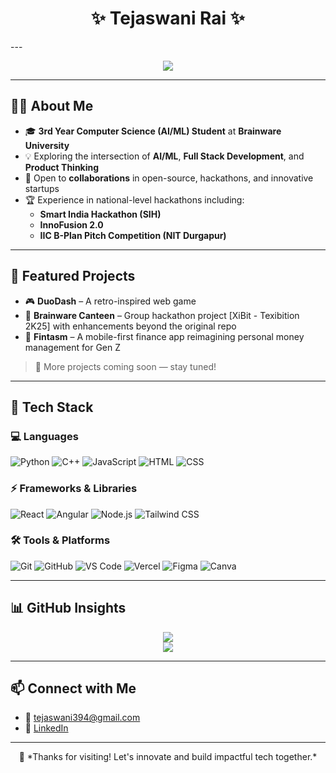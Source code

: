<h1 align="center">✨ Tejaswani Rai ✨</h1>
---
<p align="center">
  <img src="https://readme-typing-svg.demolab.com?font=Fira+Code&weight=500&size=22&pause=1000&color=FC036F&center=true&vCenter=true&width=800&lines=Hey+there!+I'm+Tejaswani+Rai;CSE+Undergrad+(AI/ML)+at+Brainware+University;🚀Exploring+AI%2FML%2C+Full+Stack+Dev+%26+Open+Source" />
</p>

---

## 👩‍🎓 About Me

- 🎓 **3rd Year Computer Science (AI/ML) Student** at **Brainware University**
- 💡 Exploring the intersection of **AI/ML**, **Full Stack Development**, and **Product Thinking**
- 🤝 Open to **collaborations** in open-source, hackathons, and innovative startups
- 🏆 Experience in national-level hackathons including:
  - **Smart India Hackathon (SIH)**
  - **InnoFusion 2.0**
  - **IIC B-Plan Pitch Competition (NIT Durgapur)**

---

## 🌟 Featured Projects

- 🎮 **DuoDash** – A retro-inspired web game  
- 🍔 **Brainware Canteen** – Group hackathon project [XiBit - Texibition 2K25] with enhancements beyond the original repo  
- 💸 **Fintasm** – A mobile-first finance app reimagining personal money management for Gen Z  

> 🚧 More projects coming soon — stay tuned!

---

## 🧰 Tech Stack

### 💻 Languages
![Python](https://img.shields.io/badge/Python-3670A0?style=for-the-badge&logo=python&logoColor=white)
![C++](https://img.shields.io/badge/C++-00599C?style=for-the-badge&logo=c%2B%2B&logoColor=white)
![JavaScript](https://img.shields.io/badge/JavaScript-f7df1e?style=for-the-badge&logo=javascript&logoColor=black)
![HTML](https://img.shields.io/badge/HTML5-e34c26?style=for-the-badge&logo=html5&logoColor=white)
![CSS](https://img.shields.io/badge/CSS3-264de4?style=for-the-badge&logo=css3&logoColor=white)

### ⚡ Frameworks & Libraries
![React](https://img.shields.io/badge/React-20232A?style=for-the-badge&logo=react&logoColor=61DAFB)
![Angular](https://img.shields.io/badge/Angular-DD0031?style=for-the-badge&logo=angular&logoColor=white)
![Node.js](https://img.shields.io/badge/Node.js-339933?style=for-the-badge&logo=node.js&logoColor=white)
![Tailwind CSS](https://img.shields.io/badge/Tailwind_CSS-38B2AC?style=for-the-badge&logo=tailwind-css&logoColor=white)

### 🛠️ Tools & Platforms
![Git](https://img.shields.io/badge/Git-F05032?style=for-the-badge&logo=git&logoColor=white)
![GitHub](https://img.shields.io/badge/GitHub-181717?style=for-the-badge&logo=github)
![VS Code](https://img.shields.io/badge/VSCode-007ACC?style=for-the-badge&logo=visual-studio-code&logoColor=white)
![Vercel](https://img.shields.io/badge/Vercel-000000?style=for-the-badge&logo=vercel&logoColor=white)
![Figma](https://img.shields.io/badge/Figma-F24E1E?style=for-the-badge&logo=figma&logoColor=white)
![Canva](https://img.shields.io/badge/Canva-00C4CC?style=for-the-badge&logo=canva&logoColor=white)

---

## 📊 GitHub Insights

<p align="center">
  <img src="https://github-readme-stats.vercel.app/api?username=tejaswanirai&show_icons=true&theme=tokyonight&hide_border=true" />
  <br/>
  <img src="https://github-readme-stats.vercel.app/api/top-langs/?username=tejaswanirai&layout=compact&theme=tokyonight&hide_border=true" />
</p>

---

## 📫 Connect with Me

- 📧 [tejaswani394@gmail.com](mailto:tejaswani394@gmail.com)  
- 💼 [LinkedIn](https://www.linkedin.com/in/tejaswani-rai-059a5a288)  

---

<p align="center">
  🧡 *Thanks for visiting! Let's innovate and build impactful tech together.*
</p>
